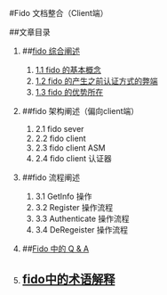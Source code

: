 
#Fido 文档整合（Client端）
						
##文章目录


  1. ##[fido 综合阐述](fido综述.html)
       1.  [1.1 fido 的基本概念](fido综述.html#1)
       2.  [1.2 fido 的产生之前认证方式的弊端](fido综述.html#2)
       3.  [1.3 fido 的优势所在](fido综述.html#3)
       
  2. ##fido 架构阐述（偏向client端）
      1. 2.1 fido sever
      2. 2.2 fido client
      3. 2.3 fido client ASM
      4. 2.4 fido client 认证器
  3.  ##fido 流程阐述 
      1. 3.1  GetInfo 操作
      2. 3.2  Register 操作流程
      3. 3.3  Authenticate 操作流程
      4. 3.4  DeRegeister 操作流程
   
  4. ##[Fido 中的 Q & A](Fido中的QA.html)
  
  5. ## [fido中的术语解释](术语解释.html)



